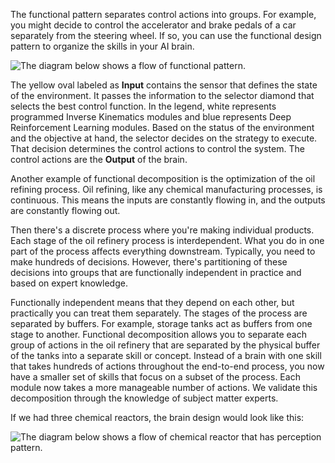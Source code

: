The functional pattern separates control actions into groups. For example, you might decide to control the accelerator and brake pedals of a car separately from the steering wheel. If so, you can use the functional design pattern to organize the skills in your AI brain.

![The diagram below shows a flow of functional pattern.](../media/functional-pattern.png)

The yellow oval labeled as **Input** contains the sensor that defines the state of the environment. It passes the information to the selector diamond that selects the best control function. In the legend, white represents programmed Inverse Kinematics modules and blue represents Deep Reinforcement Learning modules. Based on the status of the environment and the objective at hand, the selector decides on the strategy to execute. That decision determines the control actions to control the system. The control actions are the **Output** of the brain.

Another example of functional decomposition is the optimization of the oil refining process. Oil refining, like any chemical manufacturing processes, is continuous. This means the inputs are constantly flowing in, and the outputs are constantly flowing out.

Then there's a discrete process where you're making individual products. Each stage of the oil refinery process is interdependent. What you do in one part of the process affects everything downstream. Typically, you need to make hundreds of decisions. However, there's partitioning of these decisions into groups that are functionally independent in practice and based on expert knowledge.

Functionally independent means that they depend on each other, but practically you can treat them separately. The stages of the process are separated by buffers. For example, storage tanks act as buffers from one stage to another. Functional decomposition allows you to separate each group of actions in the oil refinery that are separated by the physical buffer of the tanks into a separate skill or concept. Instead of a brain with one skill that takes hundreds of actions throughout the end-to-end process, you now have a smaller set of skills that focus on a subset of the process. Each module now takes a more manageable number of actions. We validate this decomposition through the knowledge of subject matter experts.

If we had three chemical reactors, the brain design would look like this:

![The diagram below shows a flow of chemical reactor that has perception pattern.](../media/functional-pattern-chemical-reactor.png)

